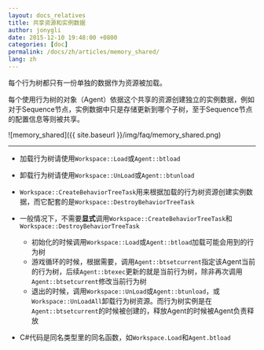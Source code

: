 ```yaml
---
layout: docs_relatives
title: 共享资源和实例数据
author: jonygli
date: 2015-12-10 19:48:00 +0800
categories: [doc]
permalink: /docs/zh/articles/memory_shared/
lang: zh
---
```


每个行为树都只有一份单独的数据作为资源被加载。

每个使用行为树的对象（Agent）依据这个共享的资源创建独立的实例数据，例如对于Sequence节点，实例数据中只是存储更新到哪个子树，至于Sequence节点的配置信息等则被共享。


![memory_shared]({{ site.baseurl }}/img/faq/memory_shared.png)

-------------------------------

 - 加载行为树请使用`Workspace::Load`或`Agent::btload`
 - 卸载行为树请使用`Workspace::UnLoad`或`Agent::btunload`
 - `Workspace::CreateBehaviorTreeTask`用来根据加载的行为树资源创建实例数据，而它配套的是`Workspace::DestroyBehaviorTreeTask`
 - 一般情况下，不需要**显式**调用`Workspace::CreateBehaviorTreeTask`和`Workspace::DestroyBehaviorTreeTask`
 
	- 初始化的时候调用`Workspace::Load`或`Agent::btload`加载可能会用到的行为树
	- 游戏循环的时候，根据需要，调用`Agent::btsetcurrent`指定该Agent当前的行为树，后续`Agent::btexec`更新的就是当前行为树，除非再次调用`Agent::btsetcurrent`修改当前行为树
	- 退出的时候，调用`Workspace::UnLoad`或`Agent::btunload`，或`Workspace::UnLoadAll`卸载行为树资源。而行为树实例是在`Agent::btsetcurrent`的时候被创建的，释放Agent的时候被Agent负责释放
 - C#代码是同名类型里的同名函数，如`Workspace.Load`和`Agent.btload`